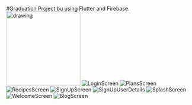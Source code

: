 #Graduation Project bu using Flutter and Firebase.
<img src="drawing.jpg" alt="drawing" width="200"/>
![LoginScreen](https://user-images.githubusercontent.com/50549874/172408229-84fd3952-724b-446f-b96c-36c543e02b09.png)
![PlansScreen](https://user-images.githubusercontent.com/50549874/172408240-f946c736-bbbd-4153-b104-416b17fe9954.png)
![RecipesScreen](https://user-images.githubusercontent.com/50549874/172408283-04b9ceee-a2ba-45c2-9531-44a095f6c107.png)
![SignUpScreen](https://user-images.githubusercontent.com/50549874/172408296-c603c953-bf56-49a5-bf5d-28468e7c5995.png)
![SignUpUserDetails](https://user-images.githubusercontent.com/50549874/172408304-a2eae49b-0ecd-4229-809c-39cda8f8dfcf.png)
![SplashScreen](https://user-images.githubusercontent.com/50549874/172408311-bfba9286-48d6-483b-ba5b-93da8de25025.png)
![WelcomeScreen](https://user-images.githubusercontent.com/50549874/172408314-3bfb86db-cbd7-4aaf-9aa3-ac775b7a3a9c.png)
![BlogScreen](https://user-images.githubusercontent.com/50549874/172408321-8fa74c8d-f083-4129-9bb1-fcba4aac9ab4.png)
